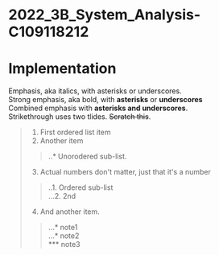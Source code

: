 # 2022_3B_System_Analysis-C109118212
# Implementation
Emphasis, aka italics, with asterisks or underscores.  
Strong emphasis, aka bold, with **asterisks** or __underscores__  
Combined emphasis with __**asterisks and underscores**__.  
Strikethrough uses two tlides. ~~Scratch this~~.  

>1. First ordered list item  
>2. Another item  
>>..* Unorodered sub-list.  
>3. Actual numbers don't matter, just that it's a number  
>> ..1. Ordered sub-list  
>> ...2. 2nd  
>4. And another item.  
>>...* note1  
>>...* note2  
>> *** note3  
